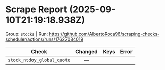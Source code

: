 # Scrape Report (2025-09-10T21:19:18.938Z)

Group: `stocks`  |  Run: https://github.com/AlbertoRoca96/scraping-checks-scheduler/actions/runs/17627084019

| Check | Changed | Keys | Error |
|---|:---:|:--|:--|
| `stock_ntdoy_global_quote` | — |  |  |
